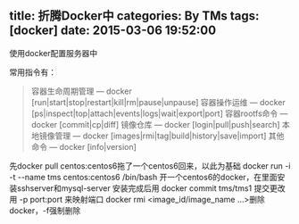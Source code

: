 title: 折腾Docker中
categories: By TMs
tags: [docker]
date: 2015-03-06 19:52:00
---

使用docker配置服务器中

常用指令有：
> 容器生命周期管理 — docker [run|start|stop|restart|kill|rm|pause|unpause]
> 容器操作运维 — docker [ps|inspect|top|attach|events|logs|wait|export|port]
> 容器rootfs命令 — docker [commit|cp|diff] 
> 镜像仓库 — docker [login|pull|push|search] 
> 本地镜像管理 — docker [images|rmi|tag|build|history|save|import] 
> 其他命令 — docker [info|version]


先docker pull centos:centos6拖了一个centos6回来，以此为基础
docker run -i -t --name tms centos:centos6 /bin/bash
开一个centos6的docker，在里面安装sshserver和mysql-server
安装完成后用
docker commit <containerid> tms/tms1
提交更改
用
-p port:port 来映射端口
docker rmi <image_id/image_name ...>删除docker，-f强制删除
